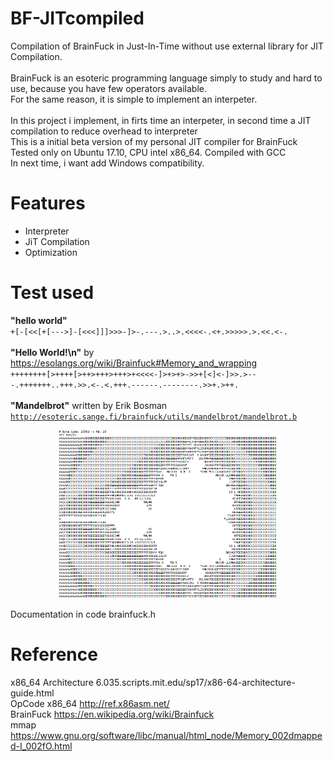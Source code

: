 # BF-JITcompiled
Compilation of BrainFuck in Just-In-Time without use external library for JIT Compilation.<br>
<br>
BrainFuck is an esoteric programming language simply to study and hard to use, because you have few operators available.<br>
For the same reason, it is simple to implement an interpeter.<br>
<br>
In this project i implement, in firts time an interpeter, in second time a JIT compilation to reduce overhead to interpreter
<br>
This is a initial beta version of my personal JIT compiler for BrainFuck<br>
Tested only on Ubuntu 17.10, CPU intel x86_64. Compiled with GCC<br>
In next time, i want add Windows compatibility.<br>

# Features
<ul>
<li>Interpreter</li>
<li>JiT Compilation</li>
<li>Optimization</li>
</ul>

# Test used
<b>"hello world"</b> <br>
<code>+[-[<<[+[--->]-[<<<]]]>>>-]>-.---.>..>.<<<<-.<+.>>>>>.>.<<.<-.</code> <br>
<br>
<b>"Hello World!\n"</b> by https://esolangs.org/wiki/Brainfuck#Memory_and_wrapping <br>
<code>++++++++[>++++[>++>+++>+++>+<<<<-]>+>+>->>+[<]<-]>>.>---.+++++++..+++.>>.<-.<.+++.------.--------.>>+.>++.</code> <br>
<br>
<b>"Mandelbrot"</b> written by Erik Bosman <br>
<code>http://esoteric.sange.fi/brainfuck/utils/mandelbrot/mandelbrot.b</code>
<p align="center">
  <img src="https://github.com/deangelisdf/BF-JITcompiled/blob/master/example.png" width="350" title="the best test">
</p>

Documentation in code brainfuck.h

# Reference <br>
x86_64 Architecture 6.035.scripts.mit.edu/sp17/x86-64-architecture-guide.html <br>
OpCode x86_64 http://ref.x86asm.net/ <br>
BrainFuck https://en.wikipedia.org/wiki/Brainfuck <br>
mmap https://www.gnu.org/software/libc/manual/html_node/Memory_002dmapped-I_002fO.html
